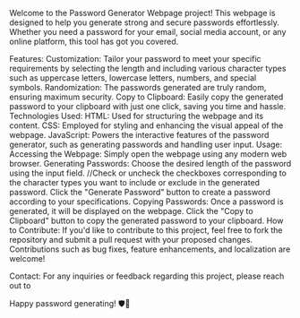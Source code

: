 Welcome to the Password Generator Webpage project! This webpage is designed to help you generate strong and secure passwords effortlessly. Whether you need a password for your email, social media account, or any online platform, this tool has got you covered.

Features:
Customization: Tailor your password to meet your specific requirements by selecting the length and including various character types such as uppercase letters, lowercase letters, numbers, and special symbols.
Randomization: The passwords generated are truly random, ensuring maximum security.
Copy to Clipboard: Easily copy the generated password to your clipboard with just one click, saving you time and hassle.
Technologies Used:
HTML: Used for structuring the webpage and its content.
CSS: Employed for styling and enhancing the visual appeal of the webpage.
JavaScript: Powers the interactive features of the password generator, such as generating passwords and handling user input.
Usage:
Accessing the Webpage:
Simply open the webpage using any modern web browser.
Generating Passwords:
Choose the desired length of the password using the input field.
//Check or uncheck the checkboxes corresponding to the character types you want to include or exclude in the generated password.
Click the "Generate Password" button to create a password according to your specifications.
Copying Passwords:
Once a password is generated, it will be displayed on the webpage.
Click the "Copy to Clipboard" button to copy the generated password to your clipboard.
How to Contribute:
If you'd like to contribute to this project, feel free to fork the repository and submit a pull request with your proposed changes. Contributions such as bug fixes, feature enhancements, and localization are welcome!

Contact:
For any inquiries or feedback regarding this project, please reach out to 

Happy password generating! 🛡️🔐






